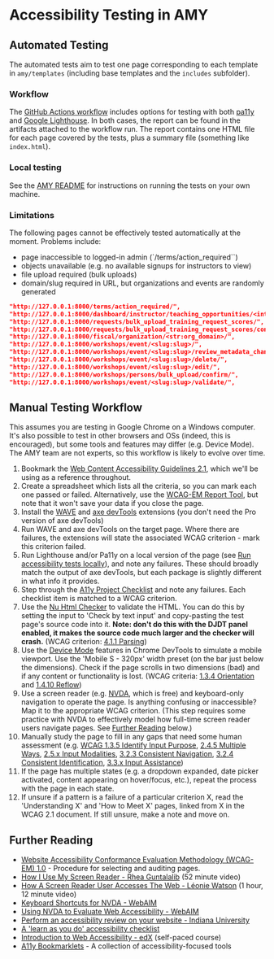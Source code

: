 # Accessibility Testing in AMY

## Automated Testing

The automated tests aim to test one page corresponding to each template in `amy/templates` (including base templates and the `includes` subfolder).

### Workflow

The [GitHub Actions workflow](https://github.com/carpentries/amy/blob/develop/.github/workflows/accessibility.yml) includes options for testing with both [pa11y](https://pa11y.org/) and [Google Lighthouse](https://github.com/GoogleChrome/lighthouse). In both cases, the report can be found in the artifacts attached to the workflow run. The report contains one HTML file for each page covered by the tests, plus a summary file (something like `index.html`).

### Local testing

See the [AMY README](https://github.com/carpentries/amy#run-accessibility-tests-locally) for instructions on running the tests on your own machine.

### Limitations

The following pages cannot be effectively tested automatically at the moment. Problems include:

* page inaccessible to logged-in admin (`/terms/action_required``)
* objects unavailable (e.g. no available signups for instructors to view)
* file upload required (bulk uploads)
* domain/slug required in URL, but organizations and events are randomly generated

```json
"http://127.0.0.1:8000/terms/action_required/",
"http://127.0.0.1:8000/dashboard/instructor/teaching_opportunities/<int:recruitment_pk>/signup",
"http://127.0.0.1:8000/requests/bulk_upload_training_request_scores/",
"http://127.0.0.1:8000/requests/bulk_upload_training_request_scores/confirm/",
"http://127.0.0.1:8000/fiscal/organization/<str:org_domain>/",
"http://127.0.0.1:8000/workshops/event/<slug:slug>/",
"http://127.0.0.1:8000/workshops/event/<slug:slug>/review_metadata_changes/",
"http://127.0.0.1:8000/workshops/event/<slug:slug>/delete/",
"http://127.0.0.1:8000/workshops/event/<slug:slug>/edit/",
"http://127.0.0.1:8000/workshops/persons/bulk_upload/confirm/",
"http://127.0.0.1:8000/workshops/event/<slug:slug>/validate/",
```

## Manual Testing Workflow

This assumes you are testing in Google Chrome on a Windows computer. It's also possible to test in other browsers and OSs (indeed, this is encouraged), but some tools and features may differ (e.g. Device Mode). The AMY team are not experts, so this workflow is likely to evolve over time.

1. Bookmark the [Web Content Accessibility Guidelines 2.1](https://www.w3.org/TR/WCAG21), which we'll be using as a reference throughout.
1. Create a spreadsheet which lists all the criteria, so you can mark each one passed or failed. Alternatively, use the [WCAG-EM Report Tool](https://www.w3.org/WAI/eval/report-tool/), but note that it won't save your data if you close the page.
1. Install the [WAVE](https://wave.webaim.org/extension/) and [axe devTools](https://www.deque.com/axe/devtools/) extensions (you don't need the Pro version of axe devTools)
1. Run WAVE and axe devTools on the target page. Where there are failures, the extensions will state the associated WCAG criterion - mark this criterion failed.
1. Run Lighthouse and/or Pa11y on a local version of the page (see [Run accessibility tests locally](../README.md#run-accessibility-tests-locally)), and note any failures. These should broadly match the output of axe devTools, but each package is slightly different in what info it provides.
1. Step through the [A11y Project Checklist](https://www.a11yproject.com/checklist/) and note any failures. Each checklist item is matched to a WCAG criterion.
1. Use the [Nu Html Checker](https://validator.w3.org/nu/) to validate the HTML. You can do this by setting the input to 'Check by text input' and copy-pasting the test page's source code into it. **Note: don't do this with the DJDT panel enabled, it makes the source code much larger and the checker will crash.** (WCAG criterion: [4.1.1 Parsing](https://www.w3.org/TR/WCAG21/#parsing))
1. Use the [Device Mode](https://developer.chrome.com/docs/devtools/device-mode/) features in Chrome DevTools to simulate a mobile viewport. Use the 'Mobile S - 320px' width preset (on the bar just below the dimensions). Check if the page scrolls in two dimensions (bad) and if any content or functionality is lost. (WCAG criteria: [1.3.4 Orientation](https://www.w3.org/TR/WCAG21/#orientation) and [1.4.10 Reflow](https://www.w3.org/TR/WCAG21/#reflow))
1. Use a screen reader (e.g. [NVDA](https://www.nvaccess.org/download/), which is free) and keyboard-only navigation to operate the page. Is anything confusing or inaccessible? Map it to the appropriate WCAG criterion. (This step requires some practice with NVDA to effectively model how full-time screen reader users navigate pages. See [Further Reading](#further-reading) below.)
1. Manually study the page to fill in any gaps that need some human assessment (e.g. [WCAG 1.3.5 Identify Input Purpose](https://www.w3.org/TR/WCAG21/#identify-input-purpose), [2.4.5 Multiple Ways](https://www.w3.org/TR/WCAG21/#multiple-ways), [2.5.x Input Modalities](https://www.w3.org/TR/WCAG21/#input-modalities), [3.2.3 Consistent Navigation](https://www.w3.org/TR/WCAG21/#consistent-navigation), [3.2.4 Consistent Identification](https://www.w3.org/TR/WCAG21/#consistent-identification), [3.3.x Input Assistance](https://www.w3.org/TR/WCAG21/#input-assistance))
1. If the page has multiple states (e.g. a dropdown expanded, date picker activated, content appearing on hover/focus, etc.), repeat the process with the page in each state.
1. If unsure if a pattern is a failure of a particular criterion X, read the 'Understanding X' and 'How to Meet X' pages, linked from X in the WCAG 2.1 document. If still unsure, make a note and move on.

## Further Reading

* [Website Accessibility Conformance Evaluation Methodology (WCAG-EM) 1.0](https://www.w3.org/TR/WCAG-EM/#procedure) - Procedure for selecting and auditing pages.
* [How I Use My Screen Reader - Rhea Guntalalib](https://vimeo.com/456535774/f41d56c54d) (52 minute video)
* [How A Screen Reader User Accesses The Web - Léonie Watson](https://www.smashingmagazine.com/2019/02/accessibility-webinar/) (1 hour, 12 minute video)
* [Keyboard Shortcuts for NVDA - WebAIM](https://webaim.org/resources/shortcuts/nvda)
* [Using NVDA to Evaluate Web Accessibility - WebAIM](https://webaim.org/articles/nvda/)
* [Perform an accessibility review on your website - Indiana University](https://kb.iu.edu/d/atmv)
* [A 'learn as you do' accessibility checklist](https://uxdesign.cc/a-learn-as-you-do-accessibility-checklist-c657d9ed2c62)
* [Introduction to Web Accessibility - edX](https://www.edx.org/course/web-accessibility-introduction) (self-paced course)
* [A11y Bookmarklets](https://a11y-tools.com/bookmarklets/) - A collection of accessibility-focused tools
